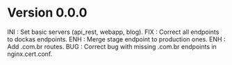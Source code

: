 # Version 0.0.0
INI : Set basic servers (api_rest, webapp, blog).
FIX : Correct all endpoints to dockas endpoints.
ENH : Merge stage endpoint to production ones.
ENH : Add .com.br routes.
BUG : Correct bug with missing .com.br endpoints in nginx.cert.conf.